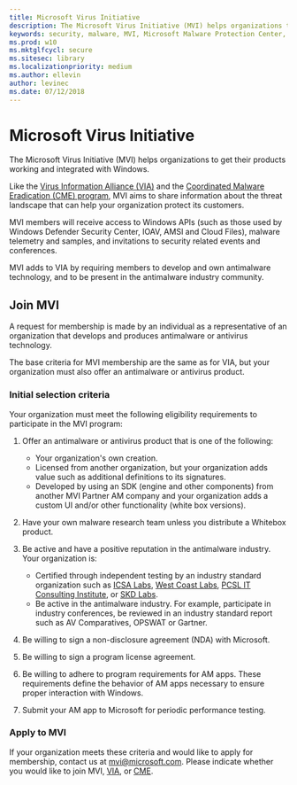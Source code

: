 ```yaml
---
title: Microsoft Virus Initiative
description: The Microsoft Virus Initiative (MVI) helps organizations that make antivirus or antimalware products integrate with Windows and share antimalware telemetry data with Microsoft.
keywords: security, malware, MVI, Microsoft Malware Protection Center, MMPC, alliances, WDSI
ms.prod: w10
ms.mktglfcycl: secure
ms.sitesec: library
ms.localizationpriority: medium
ms.author: ellevin
author: levinec
ms.date: 07/12/2018
---
```


# Microsoft Virus Initiative

The Microsoft Virus Initiative (MVI) helps organizations to get their products working and integrated with Windows.

Like the [Virus Information Alliance (VIA)](virus-information-alliance-criteria.md) and the [Coordinated Malware Eradication (CME) program](coordinated-malware-eradication.md), MVI aims to share information about the threat landscape that can help your organization protect its customers.

MVI members will receive access to Windows APIs (such as those used by Windows Defender Security Center, IOAV, AMSI and Cloud Files), malware telemetry and samples, and invitations to security related events and conferences.

MVI adds to VIA by requiring members to develop and own antimalware technology, and to be present in the antimalware industry community.

## Join MVI

A request for membership is made by an individual as a representative of an organization that develops and produces antimalware or antivirus technology.

The base criteria for MVI membership are the same as for VIA, but your organization must also offer an antimalware or antivirus product.

### Initial selection criteria

Your organization must meet the following eligibility requirements to participate in the MVI program:

1. Offer an antimalware or antivirus product that is one of the following:

   * Your organization's own creation.
   * Licensed from another organization, but your organization adds value such as additional definitions to its signatures.
   * Developed by using an SDK (engine and other components) from another MVI Partner AM company and your organization adds a custom UI and/or other functionality (white box versions).

2. Have your own malware research team unless you distribute a Whitebox product.

3. Be active and have a positive reputation in the antimalware industry. Your organization is:

   * Certified through independent testing by an industry standard organization such as [ICSA Labs](https://www.icsalabs.com/), [West Coast Labs](http://www.westcoastlabs.com/), [PCSL IT Consulting Institute](https://www.pitci.net/), or [SKD Labs](http://www.skdlabs.com/html/english/).
   * Be active in the antimalware industry. For example, participate in industry conferences, be reviewed in an industry standard report such as AV Comparatives, OPSWAT or Gartner.

4. Be willing to sign a non-disclosure agreement (NDA) with Microsoft.

5. Be willing to sign a program license agreement.

6. Be willing to adhere to program requirements for AM apps. These requirements define the behavior of AM apps necessary to ensure proper interaction with Windows.

7. Submit your AM app to Microsoft for periodic performance testing.

### Apply to MVI

If your organization meets these criteria and would like to apply for membership, contact us at [mvi@microsoft.com](mailto:mvi@microsoft.com). Please indicate whether you would like to join MVI, [VIA](./virus-information-alliance-criteria.md), or [CME](./coordinated-malware-eradication.md).